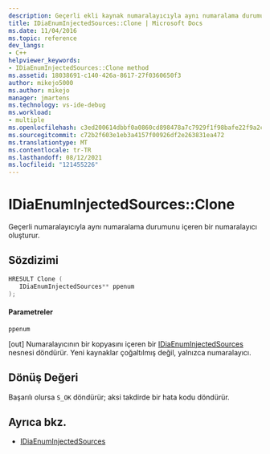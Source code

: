 ```yaml
---
description: Geçerli ekli kaynak numaralayıcıyla aynı numaralama durumunu içeren bir numaralayıcı oluşturur.
title: IDiaEnumInjectedSources::Clone | Microsoft Docs
ms.date: 11/04/2016
ms.topic: reference
dev_langs:
- C++
helpviewer_keywords:
- IDiaEnumInjectedSources::Clone method
ms.assetid: 18038691-c140-426a-8617-27f0360650f3
author: mikejo5000
ms.author: mikejo
manager: jmartens
ms.technology: vs-ide-debug
ms.workload:
- multiple
ms.openlocfilehash: c3ed200614dbbf0a0860cd898478a7c7929f1f98bafe22f9a2ccb6f4b4df96c8
ms.sourcegitcommit: c72b2f603e1eb3a4157f00926df2e263831ea472
ms.translationtype: MT
ms.contentlocale: tr-TR
ms.lasthandoff: 08/12/2021
ms.locfileid: "121455226"
---
```

# <a name="idiaenuminjectedsourcesclone"></a>IDiaEnumInjectedSources::Clone
Geçerli numaralayıcıyla aynı numaralama durumunu içeren bir numaralayıcı oluşturur.

## <a name="syntax"></a>Sözdizimi

```C++
HRESULT Clone ( 
   IDiaEnumInjectedSources** ppenum
);
```

#### <a name="parameters"></a>Parametreler
 `ppenum`

[out] Numaralayıcının bir kopyasını içeren bir [IDiaEnumInjectedSources](../../debugger/debug-interface-access/idiaenuminjectedsources.md) nesnesi döndürür. Yeni kaynaklar çoğaltılmış değil, yalnızca numaralayıcı.

## <a name="return-value"></a>Dönüş Değeri
 Başarılı olursa `S_OK` döndürür; aksi takdirde bir hata kodu döndürür.

## <a name="see-also"></a>Ayrıca bkz.
- [IDiaEnumInjectedSources](../../debugger/debug-interface-access/idiaenuminjectedsources.md)
